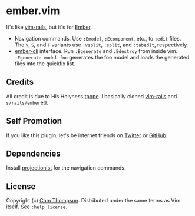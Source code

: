 # ember.vim

It's like [vim-rails][vim-rails], but it's for [Ember][ember].

* Navigation commands. Use `:Emodel`, `:Ecomponent`, etc., to `:edit` files. The `V`, `S`, and `T` variants use `:vsplit`, `:split`, and `:tabedit`, respectively.
* [ember-cli][ember-cli] interface. Run `:Egenerate` and `:Edestroy` from inside vim. `:Egenerate model foo` generates the foo model and loads the generated files into the quickfix list.

## Credits

All credit is due to His Holyness [tpope][tpope]. I basically cloned [vim-rails][vim-rails] and `s/rails/ember`ed.

## Self Promotion

If you like this plugin, let's be internet friends on [Twitter][twitter] or [GitHub][github].

## Dependencies

Install [projectionist][projectionist] for the navigation commands.

## License

Copyright (c) [Cam Thompson](http://camthompson.com). Distributed under the same terms as Vim itself. See `:help license`.

[vim-rails]: https://github.com/tpope/vim-rails
[ember]: http://emberjs.com
[twitter]: https://twitter.com/camthompson
[github]: https://github.com/camthompson
[ember-cli]: http://www.ember-cli.com
[tpope]: https://github.com/tpope
[projectionist]: https://github.com/tpope/vim-projectionist
